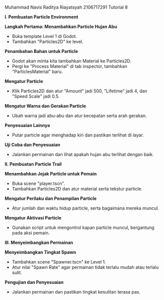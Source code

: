 Muhammad Navis Raditya Riayatsyah
2106717291
Tutorial 8

**I. Pembuatan Particle Environment**

**Langkah Pertama: Menambahkan Particle Hujan Abu**
- Buka template Level 1 di Godot.
- Tambahkan "Particles2D" ke level.
  
**Penambahan Bahan untuk Particle**
- Godot akan minta kita tambahkan Material ke Particles2D.
- Pergi ke "Process Material" di tab inspector, tambahkan "ParticlesMaterial" baru.

**Mengatur Particle**
- Klik Particles2D dan atur "Amount" jadi 500, "Lifetime" jadi 4, dan "Speed Scale" jadi 0.5.
  
**Mengatur Warna dan Gerakan Particle**
- Ubah warna jadi abu-abu dan atur kecepatan serta arah gerakan.
  
**Penyesuaian Lainnya**
- Putar particle agar menghadap kiri dan pastikan terlihat di layar.

**Uji Coba dan Penyesuaian**
- Jalankan permainan dan lihat apakah hujan abu terlihat dengan baik.

**II. Pembuatan Particle Trail**

**Menambahkan Jejak Particle untuk Pemain**
- Buka scene "player.tscn".
- Tambahkan Particles2D dan atur material serta tekstur particle.

**Mengatur Perilaku dan Penampilan Particle**
- Atur jumlah dan waktu hidup particle, serta bagaimana mereka muncul.

**Mengatur Aktivasi Particle**
- Gunakan script untuk mengontrol kapan particle muncul, bergantung pada aksi pemain.

**III. Menyeimbangkan Permainan**

**Menyeimbangkan Tingkat Spawn**
- Tambahkan scene "Spawner.tscn" ke Level 1.
- Atur nilai "Spawn Rate" agar permainan tidak terlalu mudah atau terlalu sulit.

**Pengujian dan Penyesuaian**
- Jalankan permainan dan pastikan tingkat kesulitan terasa pas.

